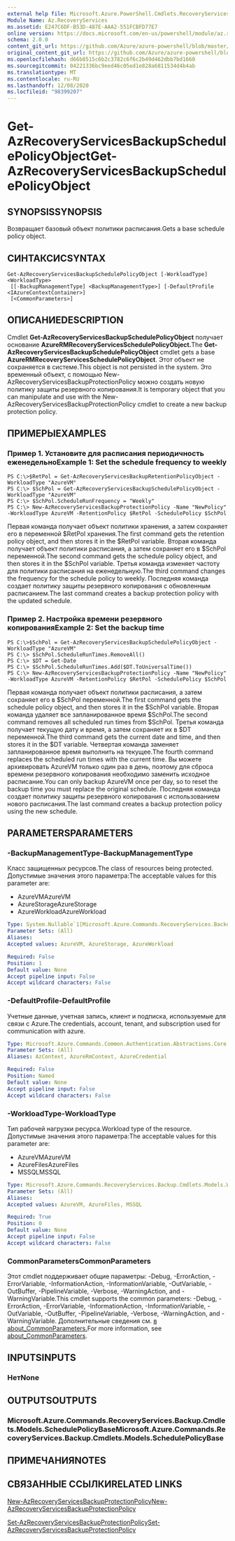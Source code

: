 ```yaml
---
external help file: Microsoft.Azure.PowerShell.Cmdlets.RecoveryServices.Backup.dll-Help.xml
Module Name: Az.RecoveryServices
ms.assetid: E247C6DF-B53D-487E-AAA2-551FCBFD77E7
online version: https://docs.microsoft.com/en-us/powershell/module/az.recoveryservices/get-azrecoveryservicesbackupschedulepolicyobject
schema: 2.0.0
content_git_url: https://github.com/Azure/azure-powershell/blob/master/src/RecoveryServices/RecoveryServices/help/Get-AzRecoveryServicesBackupSchedulePolicyObject.md
original_content_git_url: https://github.com/Azure/azure-powershell/blob/master/src/RecoveryServices/RecoveryServices/help/Get-AzRecoveryServicesBackupSchedulePolicyObject.md
ms.openlocfilehash: d66b8515c6b2c3782c6f6c2b49d462dbb7bd1660
ms.sourcegitcommit: 04221336bc9eed46c05ed1e828a6811534d4b4ab
ms.translationtype: MT
ms.contentlocale: ru-RU
ms.lasthandoff: 12/08/2020
ms.locfileid: "98399207"
---
```

# <span data-ttu-id="04ea9-101">Get-AzRecoveryServicesBackupSchedulePolicyObject</span><span class="sxs-lookup"><span data-stu-id="04ea9-101">Get-AzRecoveryServicesBackupSchedulePolicyObject</span></span>

## <span data-ttu-id="04ea9-102">SYNOPSIS</span><span class="sxs-lookup"><span data-stu-id="04ea9-102">SYNOPSIS</span></span>
<span data-ttu-id="04ea9-103">Возвращает базовый объект политики расписания.</span><span class="sxs-lookup"><span data-stu-id="04ea9-103">Gets a base schedule policy object.</span></span>

## <span data-ttu-id="04ea9-104">СИНТАКСИС</span><span class="sxs-lookup"><span data-stu-id="04ea9-104">SYNTAX</span></span>

```
Get-AzRecoveryServicesBackupSchedulePolicyObject [-WorkloadType] <WorkloadType>
 [[-BackupManagementType] <BackupManagementType>] [-DefaultProfile <IAzureContextContainer>]
 [<CommonParameters>]
```

## <span data-ttu-id="04ea9-105">ОПИСАНИЕ</span><span class="sxs-lookup"><span data-stu-id="04ea9-105">DESCRIPTION</span></span>
<span data-ttu-id="04ea9-106">Cmdlet **Get-AzRecoveryServicesBackupSchedulePolicyObject** получает основание **AzureRMRecoveryServicesSchedulePolicyObject.**</span><span class="sxs-lookup"><span data-stu-id="04ea9-106">The **Get-AzRecoveryServicesBackupSchedulePolicyObject** cmdlet gets a base **AzureRMRecoveryServicesSchedulePolicyObject**.</span></span>
<span data-ttu-id="04ea9-107">Этот объект не сохраняется в системе.</span><span class="sxs-lookup"><span data-stu-id="04ea9-107">This object is not persisted in the system.</span></span>
<span data-ttu-id="04ea9-108">Это временный объект, с помощью New-AzRecoveryServicesBackupProtectionPolicy можно создать новую политику защиты резервного копирования.</span><span class="sxs-lookup"><span data-stu-id="04ea9-108">It is temporary object that you can manipulate and use with the New-AzRecoveryServicesBackupProtectionPolicy cmdlet to create a new backup protection policy.</span></span>

## <span data-ttu-id="04ea9-109">ПРИМЕРЫ</span><span class="sxs-lookup"><span data-stu-id="04ea9-109">EXAMPLES</span></span>

### <span data-ttu-id="04ea9-110">Пример 1. Установите для расписания периодичность еженедельно</span><span class="sxs-lookup"><span data-stu-id="04ea9-110">Example 1: Set the schedule frequency to weekly</span></span>
```
PS C:\>$RetPol = Get-AzRecoveryServicesBackupRetentionPolicyObject -WorkloadType "AzureVM" 
PS C:\> $SchPol = Get-AzRecoveryServicesBackupSchedulePolicyObject -WorkloadType "AzureVM" 
PS C:\> $SchPol.ScheduleRunFrequency = "Weekly"
PS C:\> New-AzRecoveryServicesBackupProtectionPolicy -Name "NewPolicy" -WorkloadType AzureVM -RetentionPolicy $RetPol -SchedulePolicy $SchPol
```

<span data-ttu-id="04ea9-111">Первая команда получает объект политики хранения, а затем сохраняет его в переменной $RetPol хранения.</span><span class="sxs-lookup"><span data-stu-id="04ea9-111">The first command gets the retention policy object, and then stores it in the $RetPol variable.</span></span>
<span data-ttu-id="04ea9-112">Вторая команда получает объект политики расписания, а затем сохраняет его в $SchPol переменной.</span><span class="sxs-lookup"><span data-stu-id="04ea9-112">The second command gets the schedule policy object, and then stores it in the $SchPol variable.</span></span>
<span data-ttu-id="04ea9-113">Третья команда изменяет частоту для политики расписания на еженедельную.</span><span class="sxs-lookup"><span data-stu-id="04ea9-113">The third command changes the frequency for the schedule policy to weekly.</span></span>
<span data-ttu-id="04ea9-114">Последняя команда создает политику защиты резервного копирования с обновленным расписанием.</span><span class="sxs-lookup"><span data-stu-id="04ea9-114">The last command creates a backup protection policy with the updated schedule.</span></span>

### <span data-ttu-id="04ea9-115">Пример 2. Настройка времени резервного копирования</span><span class="sxs-lookup"><span data-stu-id="04ea9-115">Example 2: Set the backup time</span></span>
```
PS C:\>$SchPol = Get-AzRecoveryServicesBackupSchedulePolicyObject -WorkloadType "AzureVM" 
PS C:\> $SchPol.ScheduleRunTimes.RemoveAll()
PS C:\> $DT = Get-Date
PS C:\> $SchPol.ScheduleRunTimes.Add($DT.ToUniversalTime())
PS C:\> New-AzRecoveryServicesBackupProtectionPolicy -Name "NewPolicy" -WorkloadType AzureVM -RetentionPolicy $RetPol -SchedulePolicy $SchPol
```

<span data-ttu-id="04ea9-116">Первая команда получает объект политики расписания, а затем сохраняет его в $SchPol переменной.</span><span class="sxs-lookup"><span data-stu-id="04ea9-116">The first command gets the schedule policy object, and then stores it in the $SchPol variable.</span></span>
<span data-ttu-id="04ea9-117">Вторая команда удаляет все запланированное время $SchPol.</span><span class="sxs-lookup"><span data-stu-id="04ea9-117">The second command removes all scheduled run times from $SchPol.</span></span>
<span data-ttu-id="04ea9-118">Третья команда получает текущую дату и время, а затем сохраняет их в $DT переменной.</span><span class="sxs-lookup"><span data-stu-id="04ea9-118">The third command gets the current date and time, and then stores it in the $DT variable.</span></span>
<span data-ttu-id="04ea9-119">Четвертая команда заменяет запланированное время выполнить на текущее.</span><span class="sxs-lookup"><span data-stu-id="04ea9-119">The fourth command replaces the scheduled run times with the current time.</span></span>
<span data-ttu-id="04ea9-120">Вы можете архивировать AzureVM только один раз в день, поэтому для сброса времени резервного копирования необходимо заменить исходное расписание.</span><span class="sxs-lookup"><span data-stu-id="04ea9-120">You can only backup AzureVM once per day, so to reset the backup time you must replace the original schedule.</span></span>
<span data-ttu-id="04ea9-121">Последняя команда создает политику защиты резервного копирования с использованием нового расписания.</span><span class="sxs-lookup"><span data-stu-id="04ea9-121">The last command creates a backup protection policy using the new schedule.</span></span>

## <span data-ttu-id="04ea9-122">PARAMETERS</span><span class="sxs-lookup"><span data-stu-id="04ea9-122">PARAMETERS</span></span>

### <span data-ttu-id="04ea9-123">-BackupManagementType</span><span class="sxs-lookup"><span data-stu-id="04ea9-123">-BackupManagementType</span></span>
<span data-ttu-id="04ea9-124">Класс защищенных ресурсов.</span><span class="sxs-lookup"><span data-stu-id="04ea9-124">The class of resources being protected.</span></span> <span data-ttu-id="04ea9-125">Допустимые значения этого параметра:</span><span class="sxs-lookup"><span data-stu-id="04ea9-125">The acceptable values for this parameter are:</span></span>
- <span data-ttu-id="04ea9-126">AzureVM</span><span class="sxs-lookup"><span data-stu-id="04ea9-126">AzureVM</span></span> 
- <span data-ttu-id="04ea9-127">AzureStorage</span><span class="sxs-lookup"><span data-stu-id="04ea9-127">AzureStorage</span></span>
- <span data-ttu-id="04ea9-128">AzureWorkload</span><span class="sxs-lookup"><span data-stu-id="04ea9-128">AzureWorkload</span></span>

```yaml
Type: System.Nullable`1[Microsoft.Azure.Commands.RecoveryServices.Backup.Cmdlets.Models.BackupManagementType]
Parameter Sets: (All)
Aliases:
Accepted values: AzureVM, AzureStorage, AzureWorkload

Required: False
Position: 1
Default value: None
Accept pipeline input: False
Accept wildcard characters: False
```

### <span data-ttu-id="04ea9-129">-DefaultProfile</span><span class="sxs-lookup"><span data-stu-id="04ea9-129">-DefaultProfile</span></span>
<span data-ttu-id="04ea9-130">Учетные данные, учетная запись, клиент и подписка, используемые для связи с Azure.</span><span class="sxs-lookup"><span data-stu-id="04ea9-130">The credentials, account, tenant, and subscription used for communication with azure.</span></span>

```yaml
Type: Microsoft.Azure.Commands.Common.Authentication.Abstractions.Core.IAzureContextContainer
Parameter Sets: (All)
Aliases: AzContext, AzureRmContext, AzureCredential

Required: False
Position: Named
Default value: None
Accept pipeline input: False
Accept wildcard characters: False
```

### <span data-ttu-id="04ea9-131">-WorkloadType</span><span class="sxs-lookup"><span data-stu-id="04ea9-131">-WorkloadType</span></span>
<span data-ttu-id="04ea9-132">Тип рабочей нагрузки ресурса.</span><span class="sxs-lookup"><span data-stu-id="04ea9-132">Workload type of the resource.</span></span> <span data-ttu-id="04ea9-133">Допустимые значения этого параметра:</span><span class="sxs-lookup"><span data-stu-id="04ea9-133">The acceptable values for this parameter are:</span></span>
- <span data-ttu-id="04ea9-134">AzureVM</span><span class="sxs-lookup"><span data-stu-id="04ea9-134">AzureVM</span></span> 
- <span data-ttu-id="04ea9-135">AzureFiles</span><span class="sxs-lookup"><span data-stu-id="04ea9-135">AzureFiles</span></span>
- <span data-ttu-id="04ea9-136">MSSQL</span><span class="sxs-lookup"><span data-stu-id="04ea9-136">MSSQL</span></span>


```yaml
Type: Microsoft.Azure.Commands.RecoveryServices.Backup.Cmdlets.Models.WorkloadType
Parameter Sets: (All)
Aliases:
Accepted values: AzureVM, AzureFiles, MSSQL

Required: True
Position: 0
Default value: None
Accept pipeline input: False
Accept wildcard characters: False
```

### <span data-ttu-id="04ea9-137">CommonParameters</span><span class="sxs-lookup"><span data-stu-id="04ea9-137">CommonParameters</span></span>
<span data-ttu-id="04ea9-138">Этот cmdlet поддерживает общие параметры: -Debug, -ErrorAction, -ErrorVariable, -InformationAction, -InformationVariable, -OutVariable, -OutBuffer, -PipelineVariable, -Verbose, -WarningAction, and -WarningVariable.</span><span class="sxs-lookup"><span data-stu-id="04ea9-138">This cmdlet supports the common parameters: -Debug, -ErrorAction, -ErrorVariable, -InformationAction, -InformationVariable, -OutVariable, -OutBuffer, -PipelineVariable, -Verbose, -WarningAction, and -WarningVariable.</span></span> <span data-ttu-id="04ea9-139">Дополнительные сведения см. [в about_CommonParameters.](http://go.microsoft.com/fwlink/?LinkID=113216)</span><span class="sxs-lookup"><span data-stu-id="04ea9-139">For more information, see [about_CommonParameters](http://go.microsoft.com/fwlink/?LinkID=113216).</span></span>

## <span data-ttu-id="04ea9-140">INPUTS</span><span class="sxs-lookup"><span data-stu-id="04ea9-140">INPUTS</span></span>

### <span data-ttu-id="04ea9-141">Нет</span><span class="sxs-lookup"><span data-stu-id="04ea9-141">None</span></span>

## <span data-ttu-id="04ea9-142">OUTPUTS</span><span class="sxs-lookup"><span data-stu-id="04ea9-142">OUTPUTS</span></span>

### <span data-ttu-id="04ea9-143">Microsoft.Azure.Commands.RecoveryServices.Backup.Cmdlets.Models.SchedulePolicyBase</span><span class="sxs-lookup"><span data-stu-id="04ea9-143">Microsoft.Azure.Commands.RecoveryServices.Backup.Cmdlets.Models.SchedulePolicyBase</span></span>

## <span data-ttu-id="04ea9-144">ПРИМЕЧАНИЯ</span><span class="sxs-lookup"><span data-stu-id="04ea9-144">NOTES</span></span>

## <span data-ttu-id="04ea9-145">СВЯЗАННЫЕ ССЫЛКИ</span><span class="sxs-lookup"><span data-stu-id="04ea9-145">RELATED LINKS</span></span>

[<span data-ttu-id="04ea9-146">New-AzRecoveryServicesBackupProtectionPolicy</span><span class="sxs-lookup"><span data-stu-id="04ea9-146">New-AzRecoveryServicesBackupProtectionPolicy</span></span>](./New-AzRecoveryServicesBackupProtectionPolicy.md)

[<span data-ttu-id="04ea9-147">Set-AzRecoveryServicesBackupProtectionPolicy</span><span class="sxs-lookup"><span data-stu-id="04ea9-147">Set-AzRecoveryServicesBackupProtectionPolicy</span></span>](./Set-AzRecoveryServicesBackupProtectionPolicy.md)


